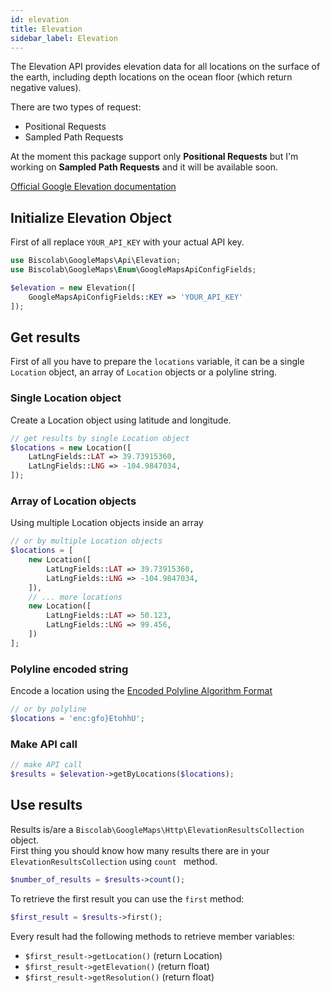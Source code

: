 ```yaml
---
id: elevation
title: Elevation
sidebar_label: Elevation
---
```


The Elevation API provides elevation data for all locations on the surface of the earth, including depth locations on the ocean floor (which return negative values).

There are two types of request:

* Positional Requests
* Sampled Path Requests

At the moment this package support only **Positional Requests** but I'm working on **Sampled Path Requests** and it will be available soon.   

<a href="https://developers.google.com/maps/documentation/elevation/start" target="_blank">Official Google Elevation documentation</a>

## Initialize Elevation Object

First of all replace `YOUR_API_KEY` with your actual API key.


```php
use Biscolab\GoogleMaps\Api\Elevation;
use Biscolab\GoogleMaps\Enum\GoogleMapsApiConfigFields;

$elevation = new Elevation([
	GoogleMapsApiConfigFields::KEY => 'YOUR_API_KEY'
]);
```

## Get results

First of all you have to prepare the `locations` variable, it can be a single `Location` object, an array of `Location` objects or a polyline string.

### Single Location object

Create a Location object using latitude and longitude.

```php
// get results by single Location object
$locations = new Location([
	LatLngFields::LAT => 39.73915360,
	LatLngFields::LNG => -104.9847034,
]);
```

### Array of Location objects

Using multiple Location objects inside an array

```php
// or by multiple Location objects
$locations = [
	new Location([
		LatLngFields::LAT => 39.73915360,
		LatLngFields::LNG => -104.9847034,
	]),
	// ... more locations
	new Location([
		LatLngFields::LAT => 50.123,
		LatLngFields::LNG => 99.456,
	])
];
```
### Polyline encoded string

Encode a location using the <a href="https://developers.google.com/maps/documentation/utilities/polylinealgorithm" target="_blank">Encoded Polyline Algorithm Format</a>

```php
// or by polyline
$locations = 'enc:gfo}EtohhU';
```
### Make API call

```php
// make API call
$results = $elevation->getByLocations($locations);
```

## Use results
Results is/are a `Biscolab\GoogleMaps\Http\ElevationResultsCollection` object.  
First thing you should know how many results there are in your `ElevationResultsCollection` using `count
` method.

```php
$number_of_results = $results->count();
```
To retrieve the first result you can use the `first` method:

```php
$first_result = $results->first();
```

Every result had the following methods to retrieve member variables:

* `$first_result->getLocation()` (return Location)
* `$first_result->getElevation()` (return float)
* `$first_result->getResolution()` (return float)